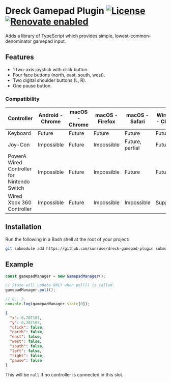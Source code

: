 # Dreck Gamepad Plugin [![License](https://img.shields.io/github/license/sunruse/dreck-gamepad-plugin.svg)](https://github.com/sunruse/dreck-gamepad-plugin/blob/master/license) [![Renovate enabled](https://img.shields.io/badge/renovate-enabled-brightgreen.svg)](https://renovatebot.com/)

Adds a library of TypeScript which provides simple, lowest-common-denominator gamepad input.

## Features

- 1 two-axis joystick with click button.
- Four face buttons (north, east, south, west).
- Two digital shoulder buttons (L, R).
- One pause button.

### Compatibility

| Controller                                  | Android - Chrome | macOS - Chrome | macOS - Firefox | macOS - Safari  | Windows - Chrome | Windows - Firefox |
| ------------------------------------------- | ---------------- | -------------- | --------------- | --------------- | ---------------- | ----------------- |
| Keyboard                                    | Future           | Future         | Future          | Future          | Future           | Future            |
| Joy-Con                                     | Impossible       | Future         | Impossible      | Future, partial | Future           | Impossible        |
| PowerA Wired Controller for Nintendo Switch | Impossible       | Future         | Impossible      | Future          | Future           | Future            |
| Wired Xbox 360 Controller                   | Impossible       | Future         | Impossible      | Impossible      | Supported        | Future            |

## Installation

Run the following in a Bash shell at the root of your project:

```bash
git submodule add https://github.com/sunruse/dreck-gamepad-plugin submodules/plugins/gamepad
```

## Example

```typescript
const gamepadManager = new GamepadManager();

// State will update ONLY when poll() is called.
gamepadManager.poll();

// 0...7.
console.log(gamepadManager.state[0]);
```

```json
{
  "x": 0.707107,
  "y": 0.707107,
  "click": false,
  "north": false,
  "east": false,
  "west": false,
  "south": false,
  "left": false,
  "right": false,
  "pause": false
}
```

This will be `null` if no controller is connected in this slot.
